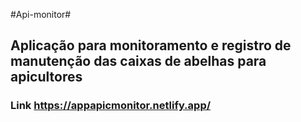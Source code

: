 #Api-monitor#
## Aplicação para monitoramento e registro de manutenção das caixas de abelhas para apicultores ##

### Link https://appapicmonitor.netlify.app/ ###
